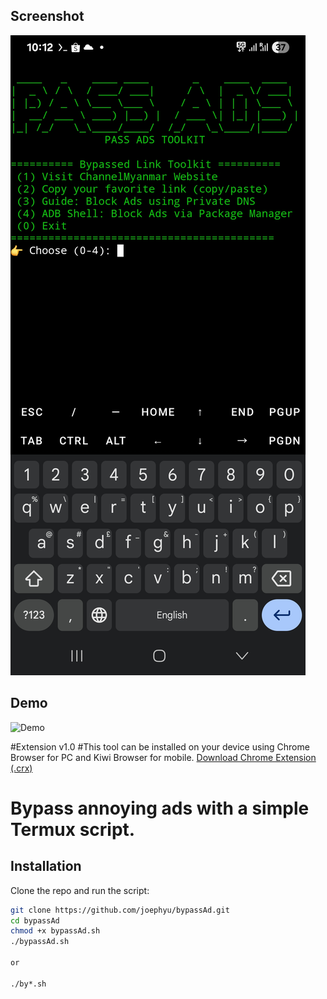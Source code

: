 
## Screenshot
![App Screenshot](screenshot.jpg)

## Demo

![Demo](screenshortvdo.gif)

#Extension v1.0
#This tool can be installed on your device using Chrome Browser for PC and Kiwi Browser for mobile.
[Download Chrome Extension (.crx)](https://github.com/joephyu/bypassAd/releases/download/v1.0.0/AdPass_channel-myanmar.crx)

# Bypass annoying ads with a simple Termux script.
##  Installation

Clone the repo and run the script:

```bash
git clone https://github.com/joephyu/bypassAd.git
cd bypassAd
chmod +x bypassAd.sh
./bypassAd.sh

or

./by*.sh

